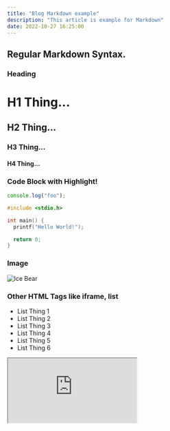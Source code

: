 ```yaml
---
title: "Blog Markdown example"
description: "This article is example for Markdown"
date: 2022-10-27 16:25:00
---
```


## Regular Markdown Syntax.

### Heading

# H1 Thing...

## H2 Thing...

### H3 Thing...

#### H4 Thing...

### Code Block with Highlight!

```javascript
console.log("foo");
```

```c
#include <stdio.h>

int main() {
  printf("Hello World!");

  return 0;
}
```

### Image

![Ice Bear](/assets/blog/mdx-example/ice-bear.png)

### Other HTML Tags like iframe, list

<ul>
  <li>List Thing 1</li>
  <li>List Thing 2</li>
  <li>List Thing 3</li>
  <li>List Thing 4</li>
  <li>List Thing 5</li>
  <li>List Thing 6</li>
</ul>

<iframe src="https://example.com/" />
